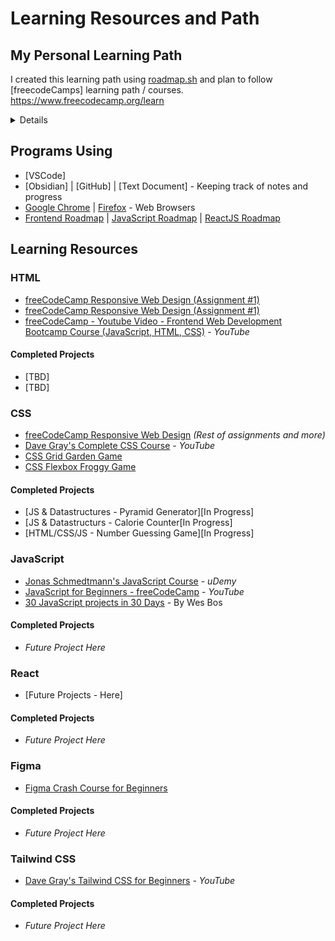 # Learning Resources and Path

## My Personal Learning Path

I created this learning path using [roadmap.sh](https://roadmap.sh/) and plan to follow [freecodeCamps] learning path / courses. https://www.freecodecamp.org/learn
<details>![My Learning Path - Frontend Development Roadmap]
![RoadMap - Front End](https://github.com/jcrrilloo/100DaysOfCode-JC/assets/164308283/be748078-2b96-4606-82b0-5bac69976e8d)

        <p style="font-size: 12">Path last updated: 5/2/24</p>
</details>

## Programs Using
* [VSCode]
* [Obsidian] | [GitHub] | [Text Document] - Keeping track of notes and progress
* [Google Chrome](https://www.google.com/chrome/) | [Firefox](https://www.mozilla.org/en-US/firefox/new/) - Web Browsers
* [Frontend Roadmap](https://roadmap.sh/frontend) | [JavaScript Roadmap](https://roadmap.sh/javascript) | [ReactJS Roadmap](https://roadmap.sh/react)

## Learning Resources

### HTML
* [freeCodeCamp Responsive Web Design (Assignment #1)](https://www.freecodecamp.org/learn/2022/responsive-web-design/)
* [freeCodeCamp Responsive Web Design (Assignment #1)](https://www.freecodecamp.org/learn/javascript-algorithms-and-data-structures-v8/)
* [freeCodeCamp - Youtube Video - Frontend Web Development Bootcamp Course (JavaScript, HTML, CSS)](https://www.youtube.com/watch?v=zJSY8tbf_ys&t=6401s) - <i>YouTube</i>
#### Completed Projects
* [TBD]
* [TBD]

### CSS
* [freeCodeCamp Responsive Web Design](https://www.freecodecamp.org/learn/2022/responsive-web-design/) <i>(Rest of assignments and more)</i>
* [Dave Gray's Complete CSS Course](https://www.youtube.com/watch?v=n4R2E7O-Ngo) - <i>YouTube</i>
* [CSS Grid Garden Game](https://cssgridgarden.com/)
* [CSS Flexbox Froggy Game](https://flexboxfroggy.com/)
#### Completed Projects
* [JS & Datastructures - Pyramid Generator][In Progress]
* [JS & Datastructurs - Calorie Counter[In Progress]
* [HTML/CSS/JS - Number Guessing Game][In Progress]

### JavaScript
* [Jonas Schmedtmann's JavaScript Course](https://www.udemy.com/course/the-complete-javascript-course/) - <i>uDemy</i>
* [JavaScript for Beginners - freeCodeCamp](https://www.youtube.com/watch?v=PkZNo7MFNFg) - <i>YouTube</i>
* [30 JavaScript projects in 30 Days](https://javascript30.com/) - By Wes Bos
#### Completed Projects
* <i>Future Project Here</i>

### React
* [Future Projects - Here]
#### Completed Projects
* <i>Future Project Here</i>

### Figma
* [Figma Crash Course for Beginners](https://www.youtube.com/watch?v=o1nCmiW6auE)
#### Completed Projects
* <i>Future Project Here</i>

### Tailwind CSS
* [Dave Gray's Tailwind CSS for Beginners](https://www.youtube.com/watch?v=lCxcTsOHrjo) - <i>YouTube</i>
#### Completed Projects
* <i>Future Project Here</i>
